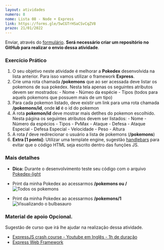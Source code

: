 ```yaml
---
layout: atividades
numero: 8
nome: Lista 08 - Node + Express
link: https://forms.gle/5wCGTrHSaCSvCqZV8
prazo: 21/01/2022
---
```


Enviar, através do <a href="{{ page.link }}" target="_blank">formulário</a>. **Será necessário criar um repositório no GitHub para realizar o envio dessa atividade**. 



### Exercício Prático
  1. O seu objetivo neste atividade é melhorar a **Pokedex** desenvolvida na lista anterior. Para isso vamos utilizar o framework **Express**.
  2. Crie uma rota chamada **/pokemons** que ao ser acessada deve listar os pokemons de sua pokedex. Nesta tela apenas os seguintes atributos devem ser mostrados:
    - Nome
    - Númeo da espécie
    - Tipos (todos para aquels pokemons que possuem mais de um tipo)
  3. Para cada pokemon listado, deve existir um link para uma rota chamada **/pokemons/id**, onde **id** é o id do pokemon
  4. A rota **pokemon/id** deve mostrar mais detlhes do pokemon escolhido. Nesta página os seguintes atributos devem ser listados:
    - Nome
    - Número da espécios
    - Tipos
    - PvMax
    - Ataque
    - Defesa
    - Ataque Especial
    - Defesa Especial
    - Velocidade
    - Peso
    - Altura
  5. A rota **/** deve redirecionar o usuário a lista de pokemons (**/pokemons**)
  6. **Extra [1 ponto]:** Utilizar uma template engine, sugestão <a href="https://handlebarsjs.com" target="_blank">handlebars</a> para evitar que o código HTML seja escrito dentro das funções JS.

### Mais detalhes

- **Dica:** Durante o desenvolvimento teste seu código com o arquivo  <a  href="{{site.baseurl}}/assets/downloads/pokedex-light.json" target="_blank"> Pokedex-light </a>

- Print da minha Pokedex ao acessarmos **/pokemons ou /**
![Todos os pokemons]({{site.baseurl}}/assets/prints/le08/pokedex-v2-show-all.png)

- Print da minha Pokedex ao acessarmos **/pokemons/1**
![Visualizando o bulbasauro]({{site.baseurl}}/assets/prints/le08/pokedex-v2-show-one.png)

<h3>Material de apoio <span class="label label-yellow">Opcional</span>.</h3>


Sugestão de curso que irá lhe ajudar na realização dessa atividade. 

- <a href="https://www.youtube.com/watch?v=gnsO8-xJ8rs" target="_blank"> ExpressJS crash course - Youtube em Inglês - 1h de duração </a>
- <a href="https://developer.mozilla.org/pt-BR/docs/Learn/Server-side/Express_Nodejs" target="_blank">Express Web Framework</a>
